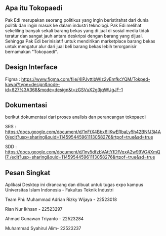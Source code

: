 ## Apa itu Tokopaedi

Pak Edi merupakan seorang politikus yang ingin beristirahat dari dunia politik dan ingin masuk ke dalam industri teknologi. Pak Edi melihat sekeliling banyak sekali barang bekas yang di jual di sosial media tidak teratur dan sangat jauh antara deskripsi dengan barang yang dijual. Sehingga Pak Edi berinisiatif untuk mendirikan marketplace barang bekas untuk mengatur alur dari jual beli barang bekas lebih terorganisir bernamakan "Tokopaedi". 

## Design Interface

Figma : https://www.figma.com/file/4IPJyttlbWIz2vEmfkcYQM/Tokped-kawai?type=design&node-id=627%3A368&mode=design&t=zGSVuX2g3jqWUgJF-1

## Dokumentasi
berikut dokumentasi dari proses analisis dan perancangan tokopaedi

SRS : https://docs.google.com/document/d/1nFtX4Bbx6IlKwERbaLy5h42BNfJ3i4A0/edit?usp=sharing&ouid=114595445961113058276&rtpof=true&sd=true

SDD : https://docs.google.com/document/d/1ny5dfzbVAttYfDfVqxA2w99VG4XmQl7_/edit?usp=sharing&ouid=114595445961113058276&rtpof=true&sd=true

## Pesan Singkat

Aplikasi Desktop ini dirancang dan dibuat untuk tugas expo kampus Universitas Islam Indonesia - Fakultas Teknik Industri

Team Phi:
Muhammad Adrian Rizky Wijaya - 22523018

Rian Nur Ikhsan - 22523297

Ahmad Gunawan Triyanto - 22523284

Muhammad Syahirul Alim- 22523237

